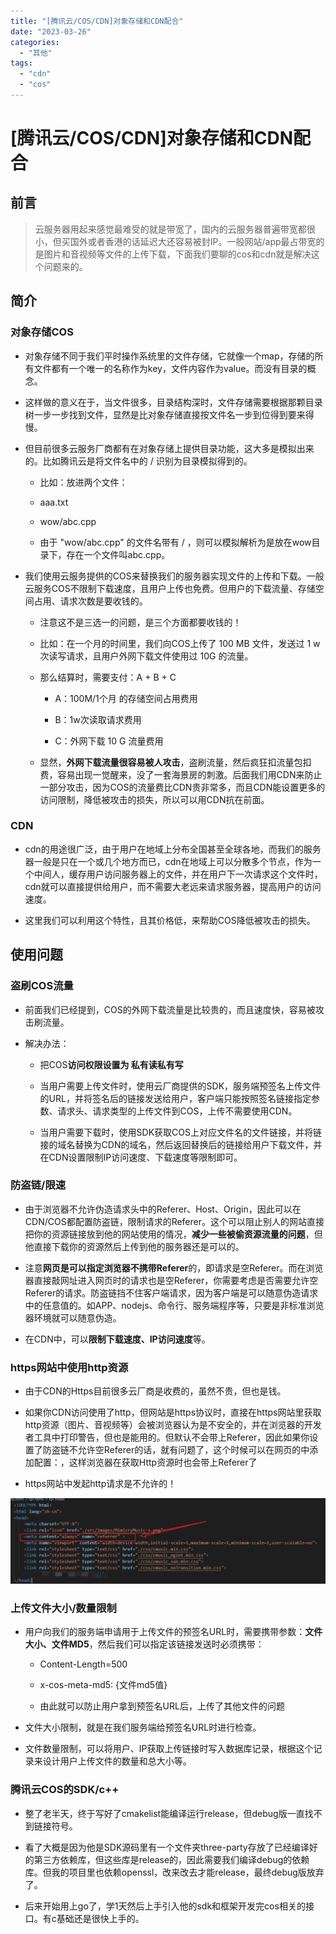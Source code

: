 ```yaml
---
title: "[腾讯云/COS/CDN]对象存储和CDN配合"
date: "2023-03-26"
categories: 
  - "其他"
tags: 
  - "cdn"
  - "cos"
---
```

# [腾讯云/COS/CDN]对象存储和CDN配合

## 前言

> 云服务器用起来感觉最难受的就是带宽了，国内的云服务器普遍带宽都很小，但买国外或者香港的话延迟大还容易被封IP。一般网站/app最占带宽的是图片和音视频等文件的上传下载，下面我们要聊的cos和cdn就是解决这个问题来的。

## 简介

### 对象存储COS

- 对象存储不同于我们平时操作系统里的文件存储，它就像一个map，存储的所有文件都有一个唯一的名称作为key，文件内容作为value。而没有目录的概念。

- 这样做的意义在于，当文件很多，目录结构深时，文件存储需要根据那颗目录树一步一步找到文件，显然是比对象存储直接按文件名一步到位得到要来得慢。

- 但目前很多云服务厂商都有在对象存储上提供目录功能，这大多是模拟出来的。比如腾讯云是将文件名中的 / 识别为目录模拟得到的。
    - 比如：放进两个文件：
    
    - aaa.txt
    
    - wow/abc.cpp
    
    - 由于 "wow/abc.cpp" 的文件名带有 / ，则可以模拟解析为是放在wow目录下，存在一个文件叫abc.cpp。

- 我们使用云服务提供的COS来替换我们的服务器实现文件的上传和下载。一般云服务COS不限制下载速度，且用户上传也免费。但用户的下载流量、存储空间占用、请求次数是要收钱的。
    - 注意这不是三选一的问题，是三个方面都要收钱的！
    
    - 比如：在一个月的时间里，我们向COS上传了 100 MB 文件，发送过 1 w 次读写请求，且用户外网下载文件使用过 10G 的流量。
    
    - 那么结算时，需要支付：A + B + C
        - A：100M/1个月 的存储空间占用费用
        
        - B：1w次读取请求费用
        
        - C：外网下载 10 G 流量费用
    
    - 显然，**外网下载流量很容易被人攻击**，盗刷流量，然后疯狂扣流量包扣费，容易出现一觉醒来，没了一套海景房的刺激。后面我们用CDN来防止一部分攻击，因为COS的流量费比CDN贵非常多，而且CDN能设置更多的访问限制，降低被攻击的损失，所以可以用CDN抗在前面。

### CDN

- cdn的用途很广泛，由于用户在地域上分布全国甚至全球各地，而我们的服务器一般是只在一个或几个地方而已，cdn在地域上可以分散多个节点，作为一个中间人，缓存用户访问服务器上的文件，并在用户下一次请求这个文件时，cdn就可以直接提供给用户，而不需要大老远来请求服务器，提高用户的访问速度。

- 这里我们可以利用这个特性，且其价格低，来帮助COS降低被攻击的损失。

## 使用问题

### 盗刷COS流量

- 前面我们已经提到，COS的外网下载流量是比较贵的，而且速度快，容易被攻击刷流量。

- 解决办法：
    - 把COS**访问权限设置为 私有读私有写**
    
    - 当用户需要上传文件时，使用云厂商提供的SDK，服务端预签名上传文件的URL，并将签名后的链接发送给用户，客户端只能按照签名链接指定参数、请求头、请求类型的上传文件到COS，上传不需要使用CDN。
    
    - 当用户需要下载时，使用SDK获取COS上对应文件名的文件链接，并将链接的域名替换为CDN的域名，然后返回替换后的链接给用户下载文件，并在CDN设置限制IP访问速度、下载速度等限制即可。

### 防盗链/限速

- 由于浏览器不允许伪造请求头中的Referer、Host、Origin，因此可以在CDN/COS都配置防盗链，限制请求的Referer。这个可以阻止别人的网站直接把你的资源链接放到他的网站使用的情况，**减少一些被偷资源流量的问题**，但他直接下载你的资源然后上传到他的服务器还是可以的。

- 注意**网页是可以指定浏览器不携带Referer**的，即请求是空Referer。而在浏览器直接敲网址进入网页时的请求也是空Referer，你需要考虑是否需要允许空Referer的请求。防盗链挡不住客户端请求，因为客户端是可以随意伪造请求中的任意值的。如APP、nodejs、命令行、服务端程序等，只要是非标准浏览器环境就可以随意伪造。

- 在CDN中，可以**限制下载速度、IP访问速度**等。

### https网站中使用http资源

- 由于CDN的Https目前很多云厂商是收费的，虽然不贵，但也是钱。

- 如果你CDN访问使用了http，但网站是https协议时，直接在https网站里获取http资源（图片、音视频等）会被浏览器认为是不安全的，并在浏览器的开发者工具中打印警告，但也是能用的。但默认不会带上Referer，因此如果你设置了防盗链不允许空Referer的话，就有问题了，这个时候可以在网页的<head></head>中添加配置：<meta content="always" name="referrer" >，这样浏览器在获取Http资源时也会带上Referer了

- https网站中发起http请求是不允许的！

![](images/image-1024x278.png)

### 上传文件大小/数量限制

- 用户向我们的服务端申请用于上传文件的预签名URL时，需要携带参数：**文件大小、文件MD5**，然后我们可以指定该链接发送时必须携带：
    - Content-Length=500
    
    - x-cos-meta-md5: {文件md5值}
    
    - 由此就可以防止用户拿到预签名URL后，上传了其他文件的问题

- 文件大小限制，就是在我们服务端给预签名URL时进行检查。

- 文件数量限制，可以将用户、IP获取上传链接时写入数据库记录，根据这个记录来设计用户上传文件的数量和总大小等。

### 腾讯云COS的SDK/c++

- 整了老半天，终于写好了cmakelist能编译运行release，但debug版一直找不到链接符号。

- 看了大概是因为他是SDK源码里有一个文件夹three-party存放了已经编译好的第三方依赖库，但这些库是release的，因此需要我们编译debug的依赖库。但我的项目里也依赖openssl，改来改去才能release，最终debug版放弃了。

- 后来开始用上go了，学1天然后上手引入他的sdk和框架开发完cos相关的接口。有c基础还是很快上手的。
